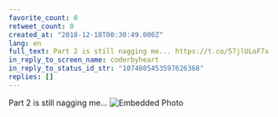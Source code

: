 ```yaml
---
favorite_count: 0
retweet_count: 0
created_at: "2018-12-18T00:30:49.000Z"
lang: en
full_text: Part 2 is still nagging me... https://t.co/57jlULoF7x
in_reply_to_screen_name: coderbyheart
in_reply_to_status_id_str: "1074805453597626368"
replies: []
---
```


Part 2 is still nagging me...
![Embedded Photo](https://twitter-media-coderbyheart.s3.eu-north-1.amazonaws.com/1074824267592818689-DuqK8v3W0AAEFRh.jpg)

